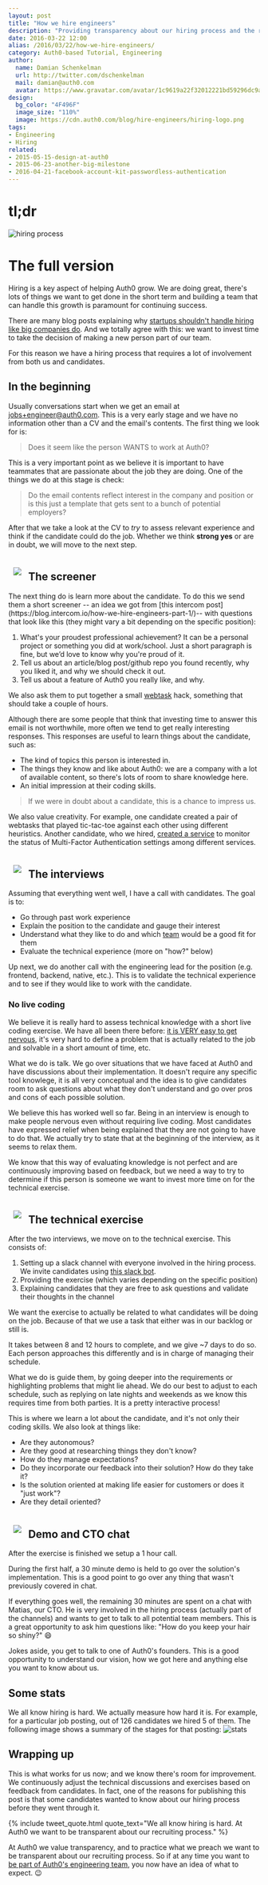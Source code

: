 ```yaml
---
layout: post
title: "How we hire engineers"
description: "Providing transparency about our hiring process and the rationale behind it."
date: 2016-03-22 12:00
alias: /2016/03/22/how-we-hire-engineers/
category: Auth0-based Tutorial, Engineering
author:
  name: Damian Schenkelman
  url: http://twitter.com/dschenkelman
  mail: damian@auth0.com
  avatar: https://www.gravatar.com/avatar/1c9619a22f32012221bd59296dc9a1a2??s=60
design:
  bg_color: "4F496F"
  image_size: "110%"
  image: https://cdn.auth0.com/blog/hire-engineers/hiring-logo.png
tags:
- Engineering
- Hiring
related:
- 2015-05-15-design-at-auth0
- 2015-06-23-another-big-milestone
- 2016-04-21-facebook-account-kit-passwordless-authentication
---
```


# tl;dr
![hiring process](https://cdn.auth0.com/blog/hire-engineers/hiring-process2.png)

# The full version
Hiring is a key aspect of helping Auth0 grow. We are doing great, there's lots of things we want to get done in the short term and building a team that can handle this growth is paramount for continuing success.

There are many blog posts explaining why [startups shouldn't handle hiring like big companies do](https://zachholman.com/posts/startup-interviewing-is-fucked/). And we totally agree with this: we want to invest time to take the decision of making a new person part of our team.

For this reason we have a hiring process that requires a lot of involvement from both us and candidates.

## In the beginning
Usually conversations start when we get an email at [jobs+engineer@auth0.com](mailto:jobs+engineer@auth0.com). This is a very early stage and we have no information other than a CV and the email's contents.
The first thing we look for is:
>Does it seem like the person WANTS to work at Auth0?

This is a very important point as we believe it is important to have teammates that are passionate about the job they are doing. One of the things we do at this stage is check:
>Do the email contents reflect interest in the company and position or is this just a template that gets sent to a bunch of potential employers?

After that we take a look at the CV to _try_ to assess relevant experience and think if the candidate could do the job. Whether we think **strong yes** or are in doubt, we will move to the next step.

<div>
  <img style="margin: 10px; max-width: 150px; max-height:89px" src="https://cdn.auth0.com/blog/hire-engineers/screener.png">
  <h2 style="display: inline-block;">The screener</h2>
</div>
The next thing do is learn more about the candidate. To do this we send them a short screener -- an idea we got from [this intercom post](https://blog.intercom.io/how-we-hire-engineers-part-1/)-- with questions that look like this (they might vary a bit depending on the specific position):

1. What's your proudest professional achievement? It can be a personal project or something you did at work/school. Just a short paragraph is fine, but we’d love to know why you're proud of it.
2. Tell us about an article/blog post/github repo you found recently, why you liked it, and why we should check it out.
3. Tell us about a feature of Auth0 you really like, and why.

We also ask them to put together a small [webtask](https://webtask.io/) hack, something that should take a couple of hours.

Although there are some people that think that investing time to answer this email is not worthwhile, more often we tend to get really interesting responses. This responses are useful to learn things about the candidate, such as:

* The kind of topics this person is interested in.
* The things they know and like about Auth0: we are a company with a lot of available content, so there's lots of room to share knowledge here.
* An initial impression at their coding skills.

>If we were in doubt about a candidate, this is a chance to impress us.

We also value creativity. For example, one candidate created a pair of webtasks that played tic-tac-toe against each other using different heuristics. Another candidate, who we hired, [created a service](https://github.com/radekk/webtask-mfa-monitor) to monitor the status of Multi-Factor Authentication settings among different services.

<div>
  <img style="margin: 10px; max-width: 150px; max-height:89px" src="https://cdn.auth0.com/blog/hire-engineers/interview.png">
  <h2 style="display: inline-block;">The interviews</h2>
</div>
Assuming that everything went well, I have a call with candidates. The goal is to:

* Go through past work experience
* Explain the position to the candidate and gauge their interest
* Understand what they like to do and which [team](https://auth0.com/jobs/engineer) would be a good fit for them
* Evaluate the technical experience (more on "how?" below)

Up next, we do another call with the engineering lead for the position (e.g. frontend, backend, native, etc.). This is to validate the technical experience and to see if they would like to work with the candidate.

### No live coding
We believe it is really hard to assess technical knowledge with a short live coding exercise. We have all been there before: [it is VERY easy to get nervous](http://www.hanselman.com/blog/HowDoYouDealWithAnxietyWhenLiveCodingInTechnicalInterviews.aspx), it's very hard to define a problem that is actually related to the job and solvable in a short amount of time, etc.

What we do is talk. We go over situations that we have faced at Auth0 and have discussions about their implementation. It doesn't require any specific tool knowlege, it is all very conceptual and the idea is to give candidates room to ask questions about what they don't understand and go over pros and cons of each possible solution.

We believe this has worked well so far. Being in an interview is enough to make people nervous even without requiring live coding. Most candidates have expressed relief when being explained that they are not going to have to do that. We actually try to state that at the beginning of the interview, as it seems to relax them.

We know that this way of evaluating knowledge is not perfect and are continuously improving based on feedback, but we need a way to try to determine if this person is someone we want to invest more time on for the technical exercise.

<div>
    <img style="margin: 10px; max-width: 150px; max-height:89px" src="https://cdn.auth0.com/blog/hire-engineers/tech-exercise.png">
    <h2 style="display: inline-block;">The technical exercise</h2>
</div>
After the two interviews, we move on to the technical exercise. This consists of:

1. Setting up a slack channel with everyone involved in the hiring process. We invite candidates using [this slack bot](https://github.com/auth0/webtask-scripts/blob/master/slack/invite.js).
2. Providing the exercise (which varies depending on the specific position)
3. Explaining candidates that they are free to ask questions and validate their thoughts in the channel

We want the exercise to actually be related to what candidates will be doing on the job. Because of that we use a task that either was in our backlog or still is.

It takes between 8 and 12 hours to complete, and we give ~7 days to do so. Each person approaches this differently and is in charge of managing their schedule.

What we do is guide them, by going deeper into the requirements or highlighting problems that might lie ahead. We do our best to adjust to each schedule, such as replying on late nights and weekends as we know this requires time from both parties. It is a pretty interactive process!

This is where we learn a lot about the candidate, and it's not only their coding skills. We also look at things like:

* Are they autonomous?
* Are they good at researching things they don't know?
* How do they manage expectations?
* Do they incorporate our feedback into their solution? How do they take it?
* Is the solution oriented at making life easier for customers or does it "just work"?
* Are they detail oriented?

<div>
  <img style="margin: 10px; max-width: 150px; max-height:89px" src="https://cdn.auth0.com/blog/hire-engineers/demo-cto.png">
  <h2 style="display: inline-block;">Demo and CTO chat</h2>
</div>
After the exercise is finished we setup a 1 hour call.

During the first half, a 30 minute demo is held to go over the solution's implementation. This is a good point to go over any thing that wasn't previously covered in chat.

If everything goes well, the remaining 30 minutes are spent on a chat with Matias, our CTO. He is very involved in the hiring process (actually part of the channels) and wants to get to talk to all potential team members. This is a great opportunity to ask him questions like: "How do you keep your hair so shiny?" 😄

Jokes aside, you get to talk to one of Auth0's founders. This is a good opportunity to understand our vision, how we got here and anything else you want to know about us.

## Some stats
We all know hiring is hard. We actually measure how hard it is. For example, for a particular job posting, out of 126 candidates we hired 5 of them. The following image shows a summary of the stages for that posting:
![stats](https://cdn.auth0.com/blog/hire-engineers/posting-chart.png)

## Wrapping up

This is what works for us now; and we know there's room for improvement. We continuously adjust the technical discussions and exercises based on feedback from candidates. In fact, one of the reasons for publishing this post is that some candidates wanted to know about our hiring process before they went through it.

{% include tweet_quote.html quote_text="We all know hiring is hard. At Auth0 we want to be transparent about our recruiting process." %}

At Auth0 we value transparency, and to practice what we preach we want to be transparent about our recruiting process. So if at any time you want to [be part of Auth0's engineering team](https://auth0.com/jobs/engineer), you now have an idea of what to expect. 😉
